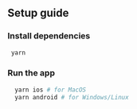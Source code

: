 ## Setup guide

### Install dependencies
```bash
 yarn
```
### Run the app
```bash
  yarn ios # for MacOS
  yarn android # for Windows/Linux
```